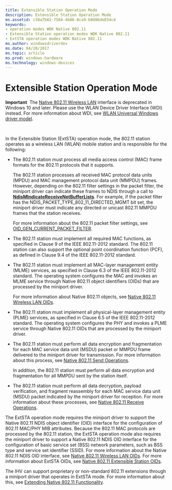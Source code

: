 ```yaml
---
title: Extensible Station Operation Mode
description: Extensible Station Operation Mode
ms.assetid: c38a7b82-7584-4b86-8ca9-b0d86de034c4
keywords:
- operation modes WDK Native 802.11
- Extensible Station operation modes WDK Native 802.11
- ExtSTA operation modes WDK Native 802.11
ms.author: windowsdriverdev
ms.date: 04/20/2017
ms.topic: article
ms.prod: windows-hardware
ms.technology: windows-devices
---
```


# Extensible Station Operation Mode


**Important**  The [Native 802.11 Wireless LAN](native-802-11-wireless-lan4.md) interface is deprecated in Windows 10 and later. Please use the WLAN Device Driver Interface (WDI) instead. For more information about WDI, see [WLAN Universal Windows driver model](wifi-universal-driver-model.md).

 

In the Extensible Station (ExtSTA) operation mode, the 802.11 station operates as a wireless LAN (WLAN) mobile station and is responsible for the following:

-   The 802.11 station must process all media access control (MAC) frame formats for the 802.11 protocols that it supports.

    The 802.11 station processes all received MAC protocol data units (MPDU) and MAC management protocol data unit (MMPDU) frames. However, depending on the 802.11 filter settings in the packet filter, the miniport driver can indicate these frames to NDIS through a call to [**NdisMIndicateReceiveNetBufferLists**](https://msdn.microsoft.com/library/windows/hardware/ff563598). For example, if the packet filter has the NDIS\_PACKET\_TYPE\_802\_11\_DIRECTED\_MGMT bit set, the miniport driver must indicate any directed or unicast 802.11 MMPDU frames that the station receives.

    For more information about the 802.11 packet filter settings, see [OID\_GEN\_CURRENT\_PACKET\_FILTER](https://msdn.microsoft.com/library/windows/hardware/ff569575).

-   The 802.11 station must implement all required MAC functions, as specified in Clause 9 of the IEEE 802.11-2012 standard. The 802.11 station can also support the optional point coordination function (PCF), as defined in Clause 9.4 of the IEEE 802.11-2012 standard.

-   The 802.11 station must implement all MAC-layer management entity (MLME) services, as specified in Clause 6.3 of the IEEE 802.11-2012 standard. The operating system configures the MAC and invokes an MLME service through Native 802.11 object identifiers (OIDs) that are processed by the miniport driver.

    For more information about Native 802.11 objects, see [Native 802.11 Wireless LAN OIDs](https://msdn.microsoft.com/library/windows/hardware/ff560691).

-   The 802.11 station must implement all physical-layer management entity (PLME) services, as specified in Clause 6.5 of the IEEE 802.11-2012 standard. The operating system configures the PHY and invokes a PLME service through Native 802.11 OIDs that are processed by the miniport driver.

-   The 802.11 station must perform all data encryption and fragmentation for each MAC service data unit (MSDU) packet or MMPDU frame delivered to the miniport driver for transmission. For more information about this process, see [Native 802.11 Send Operations](native-802-11-send-operations.md).

    In addition, the 802.11 station must perform all data encryption and fragmentation for all MMPDU sent by the station itself.

-   The 802.11 station must perform all data decryption, payload verification, and fragment reassembly for each MAC service data unit (MSDU) packet indicated by the miniport driver for reception. For more information about these processes, see [Native 802.11 Receive Operations](native-802-11-receive-operations.md).

The ExtSTA operation mode requires the miniport driver to support the Native 802.11 NDIS object identifier (OID) interface for the configuration of 802.11 MAC/PHY MIB attributes. Because the 802.11 MAC protocols are processed by the 802.11 station, the ExtSTA operation mode also requires the miniport driver to support a Native 802.11 NDIS OID interface for the configuration of basic service set (BSS) network parameters, such as BSS type and service set identifier (SSID). For more information about the Native 802.11 NDIS OID interface, see [Native 802.11 Wireless LAN OIDs](https://msdn.microsoft.com/library/windows/hardware/ff560691). For more information about ExtSTA OIDs, see [Native 802.11 Extensible Station OIDs](https://msdn.microsoft.com/library/windows/hardware/ff560602).

The IHV can support proprietary or non-standard 802.11 extensions through a miniport driver that operates in ExtSTA mode. For more information about this, see [Extending Native 802.11 Functionality](extending-native-802-11-functionality.md).

 

 





